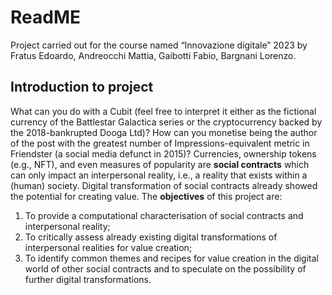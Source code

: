 # ReadME
Project carried out for the course named “Innovazione digitale” 2023 by Fratus Edoardo, Andreocchi Mattia, Gaibotti Fabio, Bargnani Lorenzo.

## Introduction to project
What can you do with a Cubit (feel free to interpret it either as the fictional currency of the Battlestar Galactica series or the cryptocurrency backed by the 2018-bankrupted Dooga Ltd)?
How can you monetise being the author of the post with the greatest number of Impressions-equivalent metric in Friendster (a social media defunct in 2015)?
Currencies, ownership tokens (e.g., NFT), and even measures of popularity are **social contracts** which can only impact an interpersonal reality, i.e., a reality that exists within a (human) society. Digital transformation of social contracts already showed the potential for creating value.
The **objectives** of this project are:
1. To provide a computational characterisation of social contracts and interpersonal reality;
2. To critically assess already existing digital transformations of interpersonal realities for value creation;
3. To identify common themes and recipes for value creation in the digital world of other social contracts and to speculate on the possibility of further digital transformations.